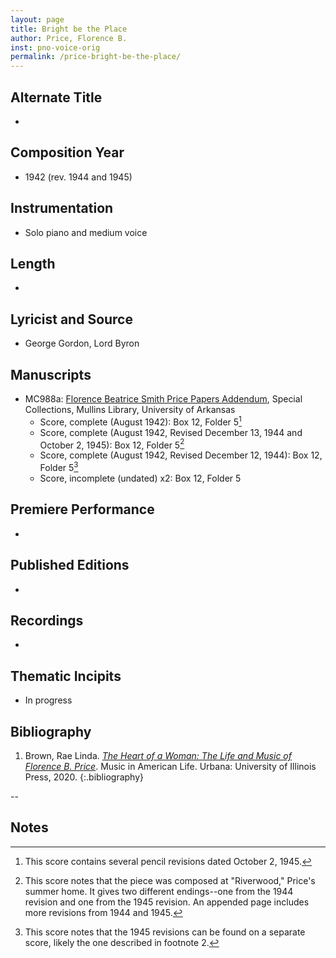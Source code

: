 ```yaml
---
layout: page
title: Bright be the Place
author: Price, Florence B.
inst: pno-voice-orig
permalink: /price-bright-be-the-place/
---
```


## Alternate Title
- 

## Composition Year
- 1942 (rev. 1944 and 1945)

## Instrumentation
- Solo piano and medium voice

## Length
- 

## Lyricist and Source
- George Gordon, Lord Byron

## Manuscripts
- MC988a: <a href="https://uark.as.atlas-sys.com/repositories/2/resources/1522" target="_blank">Florence Beatrice Smith Price Papers Addendum</a>, Special Collections, Mullins Library, University of Arkansas
    * Score, complete (August 1942): Box 12, Folder 5[^fn1]
    * Score, complete (August 1942, Revised December 13, 1944 and October 2, 1945): Box 12, Folder 5[^fn2]
    * Score, complete (August 1942, Revised December 12, 1944): Box 12, Folder 5[^fn3]
    * Score, incomplete (undated) x2: Box 12, Folder 5

## Premiere Performance
- 

## Published Editions
- 

## Recordings
- 

## Thematic Incipits
- In progress

## Bibliography
1. Brown, Rae Linda. <a href="https://www.worldcat.org/title/1122800180" target="_blank">*The Heart of a Woman: The Life and Music of Florence B. Price*</a>. Music in American Life. Urbana: University of Illinois Press, 2020.
{:.bibliography}

--
## Notes
[^fn1]: This score contains several pencil revisions dated October 2, 1945.
[^fn2]: This score notes that the piece was composed at "Riverwood," Price's summer home. It gives two different endings--one from the 1944 revision and one from the 1945 revision. An appended page includes more revisions from 1944 and 1945.
[^fn3]: This score notes that the 1945 revisions can be found on a separate score, likely the one described in footnote 2.